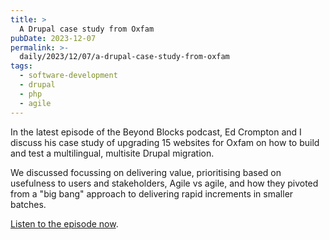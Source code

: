```yaml
---
title: >
  A Drupal case study from Oxfam
pubDate: 2023-12-07
permalink: >-
  daily/2023/12/07/a-drupal-case-study-from-oxfam
tags:
  - software-development
  - drupal
  - php
  - agile
---
```


In the latest episode of the Beyond Blocks podcast, Ed Crompton and I discuss his case study of upgrading 15 websites for Oxfam on how to build and test a multilingual, multisite Drupal migration.

We discussed focussing on delivering value, prioritising based on usefulness to users and stakeholders, Agile vs agile, and how they pivoted from a "big bang" approach to delivering rapid increments in smaller batches.

[Listen to the episode now][listen].

[listen]: {{site.url}}/podcast/4-ed-crompton-oxfam-case-study
